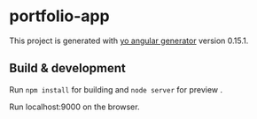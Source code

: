 # portfolio-app

This project is generated with [yo angular generator](https://github.com/yeoman/generator-angular)
version 0.15.1.

## Build & development

Run `npm install` for building and `node server` for preview .

Run localhost:9000 on the browser.
